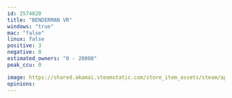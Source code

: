 ```yaml
---
id: 2574820
title: "BENDERMAN VR"
windows: "true"
mac: "false"
linux: false
positive: 3
negative: 0
estimated_owners: "0 - 20000"
peak_ccu: 0

image: https://shared.akamai.steamstatic.com/store_item_assets/steam/apps/2574820/header.jpg?t=1704975815
opinions:
---
```


